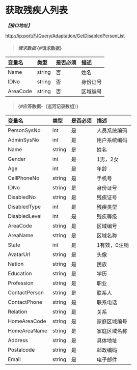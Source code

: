 # 获取残疾人列表

_**【接口地址】**_

[http://ip:port/FJQuery/Adaptation/GetDisabledPersonList](http://ip:port/FJQuery/Adaptation/GetDisabledPersonList)

> #### _请求数据_ {#请求数据}

| 变量名 | 类型 | 是否必须 | 描述 |
| :--- | :--- | :--- | :--- |
| Name | string | 否 | 姓名 |
| IDNo | string | 否 | 身份证号 |
| AreaCode | string | 否 | 区域编号 |

> ####  {#应答数据-（巡河记录数组）}

| 变量名 | 类型 | 是否必须 | 描述 |
| :--- | :--- | :--- | :--- |
| PersonSysNo | int | 是 | 人员系统编码 |
| AdminSysNo | int | 是 | 用户系统编码 |
| Name | string | 是 | 姓名 |
| Gender | int | 是 | 1男，2女 |
| Age | int | 是 | 年龄 |
| CellPhoneNo | string | 是 | 手机号 |
| IDNo | string | 是 | 身份证号 |
| DisabledNo | string | 是 | 残疾证号 |
| DisabledType | int | 是 | 残疾类型 |
| DisabledLevel | int | 是 | 残疾等级 |
| AreaCode | string | 是 | 区域编号 |
| AreaName | string | 是 | 区域名称 |
| State | int | 是 | 1有效，0注销 |
| AvatarUrl | string | 是 | 头像 |
| Nation | string | 是 | 民族 |
| Education | string | 是 | 学历 |
| Profession | string | 是 | 职业 |
| ContactPerson | string | 是 | 联系人 |
| ContactPhone | string | 是 | 联系电话 |
| Relation | string | 是 | 关系 |
| HomeAreaCode | string | 是 | 家庭区域编号 |
| HomeAreaName | string | 是 | 家庭区域名称 |
| Address | string | 是 | 具体地址 |
| Postalcode | string | 是 | 邮政编码 |
| Email | string | 是 | 电子邮件 |



